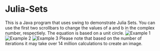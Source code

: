 # Julia-Sets
This is a Java program that uses swing to demonstrate Julia Sets. You can use the first two scrollbars to change the values of a and b in the complex number, respectiely. The equation is based on a unit circle.
![Example 1](https://imgur.com/6FhWWsh.png)
![Example 2](https://imgur.com/SZrgJKT.png)
![Example 3](https://imgur.com/VxTIiRM.png)
Please note that based on the number of iterations it may take over 14 million calculations to create an image.
